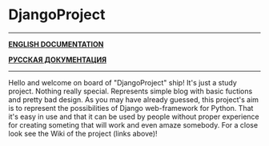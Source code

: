 # DjangoProject
***
   **[ENGLISH DOCUMENTATION](https://github.com/Sir-OSY/DjangoProject/wiki/DOCUMENTATION)**
   
   **[РУССКАЯ ДОКУМЕНТАЦИЯ](https://github.com/Sir-OSY/DjangoProject/wiki/DOCUMENTATION-%28RUS%29)**
***
Hello and welcome on board of "DjangoProject" ship! 
It's just a study project. Nothing really special. Represents simple blog with basic fuctions and pretty bad design. 
As you may have already guessed, this project's aim is to represent the possibilities of Django web-framework for Python.
That it's easy in use and that it can be used by people without proper experience for creating someting that will work 
and even amaze somebody. 
For a close look see the Wiki of the project (links above)!



